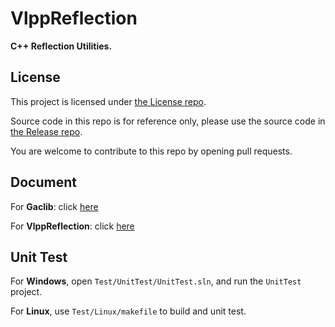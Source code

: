 # VlppReflection

**C++ Reflection Utilities.**

## License

This project is licensed under [the License repo](https://github.com/vczh-libraries/License).

Source code in this repo is for reference only, please use the source code in [the Release repo](https://github.com/vczh-libraries/Release).

You are welcome to contribute to this repo by opening pull requests.

## Document

For **Gaclib**: click [here](http://vczh-libraries.github.io/doc/current/home.html)

For **VlppReflection**: click [here](http://vczh-libraries.github.io/doc/current/vlppreflection/home.html)

## Unit Test

For **Windows**, open `Test/UnitTest/UnitTest.sln`, and run the `UnitTest` project.

For **Linux**, use `Test/Linux/makefile` to build and unit test.
